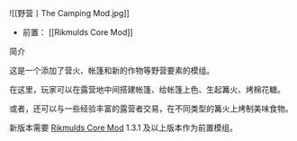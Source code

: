 ![[野营丨The Camping Mod.jpg]]
- 前置：
 [[Rikmulds Core Mod]]

简介

这是一个添加了营火、帐篷和新的作物等野营要素的模组。

在这里，玩家可以在露营地中间搭建帐篷、给帐篷上色、生起篝火、烤棉花糖。

或者，还可以与一些经验丰富的露营者交易，在不同类型的篝火上烤制美味食物。

新版本需要 [Rikmulds Core Mod](https://www.mcmod.cn/class/1272.html "Rikmulds Core Mod") 1.3.1 及以上版本作为前置模组。